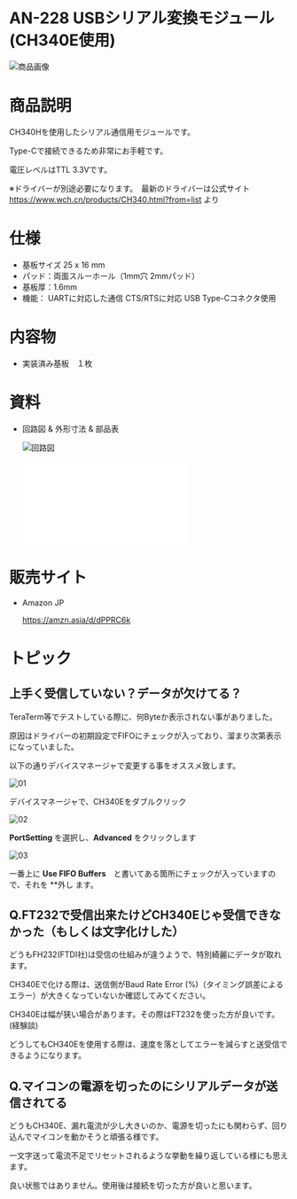 # AN-228 USBシリアル変換モジュール(CH340E使用)

![商品画像](./img/1024x1024/DSC_4209_2.png)

# 商品説明

CH340Hを使用したシリアル通信用モジュールです。

Type-Cで接続できるため非常にお手軽です。
        
電圧レベルはTTL 3.3Vです。


※ドライバーが別途必要になります。　最新のドライバーは公式サイト　https://www.wch.cn/products/CH340.html?from=list
より


# 仕様

- 基板サイズ   25 x 16 mm
- パッド：両面スルーホール（1mm穴 2mmパッド）
- 基板厚：1.6mm
- 機能：
      UARTに対応した通信
      CTS/RTSに対応
      USB Type-Cコネクタ使用

# 内容物 


- 実装済み基板　１枚


# 資料

 - 回路図 & 外形寸法 & 部品表


   ![回路図](./img/1024x1024/205810.png)


   ![PDF資料](./PDF/CH340E_3V3.pdf)

# 販売サイト

- Amazon JP

   https://amzn.asia/d/dPPRC6k

# トピック

## 上手く受信していない？データが欠けてる？

   TeraTerm等でテストしている際に、何Byteか表示されない事がありました。

   原因はドライバーの初期設定でFIFOにチェックが入っており、溜まり次第表示になっていました。

   以下の通りデバイスマネージャで変更する事をオススメ致します。

   ![01](./img/Topic/01.png)

   デバイスマネージャで、CH340Eをダブルクリック

   ![02](./img/Topic/02.png)

   **PortSetting** を選択し、**Advanced** をクリックします

   ![03](./img/Topic/03.png)
   
   一番上に **Use FIFO Buffers**　と書いてある箇所にチェックが入っていますので、それを **外し ます。

   
## Q.FT232で受信出来たけどCH340Eじゃ受信できなかった（もしくは文字化けした）

   どうもFH232(FTDI社)は受信の仕組みが違うようで、特別綺麗にデータが取れます。
   
   CH340Eで化ける際は、送信側がBaud Rate Error (%)（タイミング誤差によるエラー）が大きくなっていないか確認してみてください。
   
   CH340Eは幅が狭い場合があります。その際はFT232を使った方が良いです。(経験談)

   どうしてもCH340Eを使用する際は、速度を落としてエラーを減らすと送受信できるようになります。

## Q.マイコンの電源を切ったのにシリアルデータが送信されてる

   どうもCH340E、漏れ電流が少し大きいのか、電源を切ったにも関わらず、回り込んでマイコンを動かそうと頑張る様です。
   
   一文字送って電流不足でリセットされるような挙動を繰り返している様にも思えます。

   良い状態ではありません。使用後は接続を切った方が良いと思います。


<meta name="google-site-verification" content="6oX8ek_6AuKv8MAZi7VcgUb88NGj_nkkWuNGp6OH1JA" />

